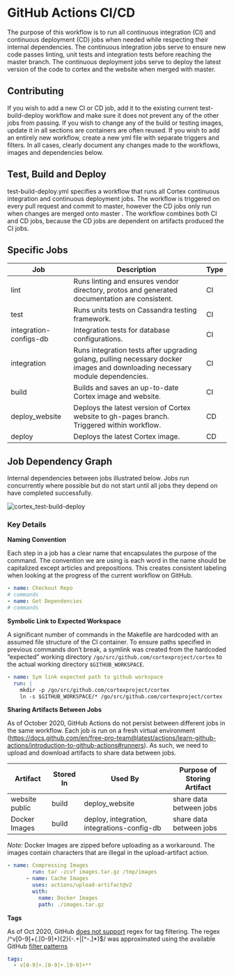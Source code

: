 # GitHub Actions CI/CD

The purpose of this workflow is to run all continuous integration (CI) and continuous deployment (CD) jobs when needed while respecting their internal dependencies. The continuous integration jobs serve to ensure new code passes linting, unit tests and integration tests before reaching the master branch. The continuous deployment jobs serve to deploy the latest version of the code to cortex and the website when merged with master.

## Contributing

If you wish to add a new CI or CD job, add it to the existing current test-build-deploy workflow and make sure it does not prevent any of the other jobs from passing. If you wish to change any of the build or testing images, update it in all sections are containers are often reused. If you wish to add an entirely new workflow, create a new yml file with separate triggers and filters. In all cases, clearly document any changes made to the workflows, images and dependencies below.

## Test, Build and Deploy

test-build-deploy.yml specifies a workflow that runs all Cortex continuous integration and continuous deployment jobs. The workflow is triggered on every pull request and commit to master, however the CD jobs only run when changes are merged onto master . The workflow combines both CI and CD jobs, because the CD jobs are dependent on artifacts produced the CI jobs.


## Specific Jobs

| Job                    | Description                                                                                                                   | Type |
|------------------------|-------------------------------------------------------------------------------------------------------------------------------|------|
| lint                   | Runs linting and ensures vendor directory, protos and generated documentation are consistent.                                 | CI   |
| test                   | Runs units tests on Cassandra testing framework.                                                                              | CI   |
| integration-configs-db | Integration tests for database configurations.                                                                                | CI   |
| integration            | Runs integration tests after upgrading golang, pulling necessary docker images and downloading necessary module dependencies. | CI   |
| build                  | Builds and saves an up-to-date Cortex image and website.                                                                      | CI   |
| deploy_website         | Deploys the latest version of Cortex website to gh-pages branch. Triggered within workflow.                                   | CD   |
| deploy                 | Deploys the latest Cortex image.                                                                                              | CD   |

## Job Dependency Graph

Internal dependencies between jobs illustrated below. Jobs run concurrently where possible but do not start until all jobs they depend on have completed successfully.


![cortex_test-build-deploy](https://user-images.githubusercontent.com/20804975/95492784-9b7feb80-0969-11eb-9934-f44a4b1da498.png)

### Key Details

**Naming Convention**

Each step in a job has a clear name that encapsulates the purpose of the command. The convention we are using is each word in the name should be capitalized except articles and prepositions. This creates consistent labeling when looking at the progress of the current workflow on GitHub.

```yaml
- name: Checkout Repo
# commands
- name: Get Dependencies
# commands
```

**Symbolic Link to Expected Workspace**

A significant number of commands in the Makefile are hardcoded with an assumed file structure of the CI container. To ensure paths specified in previous commands don’t break, a symlink was created from the hardcoded “expected” working directory `/go/src/github.com/cortexproject/cortex` to the actual working directory `$GITHUB_WORKSPACE`.

```yaml
- name: Sym link expected path to github workspace
  run: |
    mkdir -p /go/src/github.com/cortexproject/cortex
    ln -s $GITHUB_WORKSPACE/* /go/src/github.com/cortexproject/cortex
```

**Sharing Artifacts Between Jobs**

As of October 2020, GitHub Actions do not persist between different jobs in the same workflow. Each job is run on a fresh virtual environment (https://docs.github.com/en/free-pro-team@latest/actions/learn-github-actions/introduction-to-github-actions#runners). As such, we need to upload and download artifacts to share data between jobs.

| Artifact                      | Stored In | Used By                                     | Purpose of Storing Artifact |
|-------------------------------|-----------|---------------------------------------------|-----------------------------|
| website public                | build     | deploy_website                              | share data between jobs     |
| Docker Images                 | build     | deploy, integration, integrations-config-db | share data between jobs     |

*Note:* Docker Images are zipped before uploading as a workaround. The images contain characters that are illegal in the upload-artifact action.
```yaml
- name: Compressing Images
        run: tar -zcvf images.tar.gz /tmp/images
      - name: Cache Images
        uses: actions/upload-artifact@v2
        with:
          name: Docker Images
          path: ./images.tar.gz
```
**Tags**

As of Oct 2020, GitHub [does not support](https://github.community/t/using-regex-for-filtering/16427/2) regex for tag filtering. The regex /^v[0-9]+(\.[0-9]+){2}(-.+|[^-.]*)$/ was approximated using the available GitHub [filter patterns](https://docs.github.com/en/free-pro-team@latest/actions/reference/workflow-syntax-for-github-actions#filter-pattern-cheat-sheet)
```yaml
tags:
  - v[0-9]+.[0-9]+.[0-9]+**
```